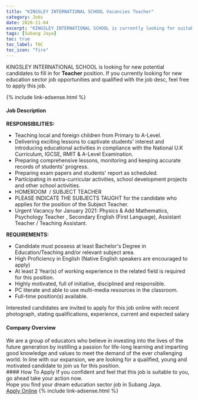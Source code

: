 ```yaml
---
title: "KINGSLEY INTERNATIONAL SCHOOL Vacancies Teacher" 
category: Jobs 
date: 2020-11-04 
excerpt: "KINGSLEY INTERNATIONAL SCHOOL is currently looking for suitable person to fill in the Teacher which positioned at Subang Jaya" 
tags: [Subang Jaya] 
toc: true 
toc_label: TOC 
toc_icon: "fire" 
--- 
```


<p>KINGSLEY INTERNATIONAL SCHOOL is looking for new potential candidates to fill in for <b>Teacher</b> position. If you currently looking for new education sector job opportunities and qualified with the job desc, feel free to apply this job.
</p>{% include link-adsense.html %} 
 <div><div><div><h4>Job Description</h4></div></div><div><div><span><div><div><strong>RESPONSIBILITIES:</strong></div><ul><li>Teaching local and foreign children from Primary to A-Level.</li><li>Delivering exciting lessons to captivate students' interest and introducing educational activities in compliance with the National U.K Curriculum, IGCSE, RMIT &amp; A-Level Examination.</li><li>Preparing comprehensive lessons, monitoring and keeping accurate records of students' progress.</li><li>Preparing exam papers and students' report as scheduled.</li><li>Participating in extra-curricular activities, school development projects and other school activities.&#160;</li><li>HOMEROOM&#160; / SUBJECT TEACHER</li><li>PLEASE INDICATE THE SUBJECTS TAUGHT for the candidate who applies for the position of the Subject Teacher.</li><li>Urgent Vacancy for January 2021: Physics &amp; Add Mathematics, Psychology Teacher , Secondary English (First Language), Assistant Teacher / Teaching Assistant.&#160;</li></ul><div><strong>&#8203;</strong><strong>REQUIREMENTS:&#160;</strong></div><ul><li>Candidate must possess at least Bachelor's Degree in Education/Teaching and/or relevant subject area.</li><li>High Proficiency in English (Native English speakers are encouraged to apply)&#160;</li><li>At least 2 Year(s) of working experience in the related field is required for this position.</li><li>Highly motivated, full of initiative, disciplined and responsible.&#160;</li><li>PC literate and able to use multi-media resources in the classroom.&#160;</li><li>Full-time position(s) available.</li></ul><div>Interested candidates are invited to apply for this job online with recent photograph, stating qualifications, experience, current and expected salary</div></div></span></div></div></div> 
<div><div><div><h4>Company Overview</h4></div></div><div><div><span><div><div>We are a group of educators who believe in investing into the lives of the future generation by instilling a passion for life-long learning and imparting good knowledge and values to meet the&#160;demand of the ever challenging world. In line with our expansion, we are looking for a qualified, young and motivated candidate to join us for this position.</div></div></span></div></div></div> 
#### How To Apply 
If you confident and feel that this job is suitable to you, go ahead take your action now. <br/> 
Hope you find your dream education sector job in Subang Jaya. <br/> 
<a href="https://www.jobstreet.com.my/en/job/teacher-4405433?jobId=jobstreet-my-job-4405433&sectionRank=26&token=0~07f37595-706f-4290-a895-5506a251c850&fr=SRP%20View%20In%20New%20Ta" class="btn btn--info" target="_blank" rel="nofollow noopenner">Apply Online</a> 
{% include link-adsense.html %} 